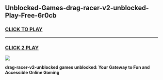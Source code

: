 
## Unblocked-Games-drag-racer-v2-unblocked-Play-Free-6r0cb
<h3>
<a href="https://premium76.site?title=drag-racer-v2-unblocked&ref=18A1">CLICK TO PLAY</a></h3>
<hr>

<h3>
<a href="https://premium76.site?title=drag-racer-v2-unblocked&ref=18A1">CLICK 2 PLAY</a>
  
</h3>

<a href="https://premium76.site?title=drag-racer-v2-unblocked&ref=18A1"><img src="https://clearcache.store/games.png"></a>


**drag-racer-v2-unblocked games unblocked: Your Gateway to Fun and Accessible Online Gaming**
